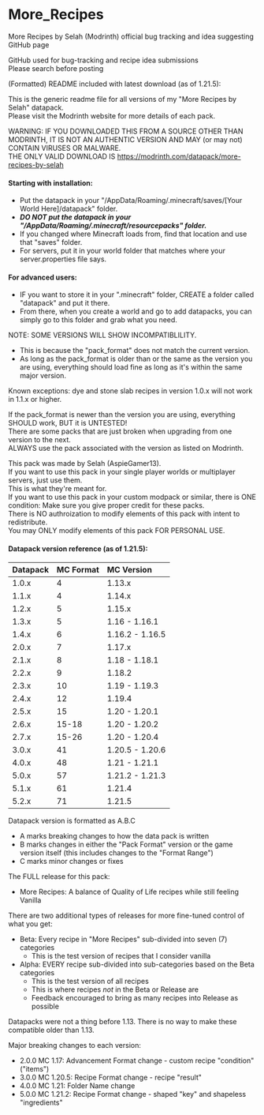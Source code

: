 # More_Recipes
More Recipes by Selah (Modrinth) official bug tracking and idea suggesting GitHub page

GitHub used for bug-tracking and recipe idea submissions\
Please search before posting

(Formatted) README included with latest download (as of 1.21.5):

This is the generic readme file for all versions of my "More Recipes by Selah" datapack.\
Please visit the Modrinth website for more details of each pack.

WARNING: IF YOU DOWNLOADED THIS FROM A SOURCE OTHER THAN MODRINTH, IT IS NOT AN AUTHENTIC VERSION AND MAY (or may not) CONTAIN VIRUSES OR MALWARE.\
THE ONLY VALID DOWNLOAD IS https://modrinth.com/datapack/more-recipes-by-selah

#### Starting with installation:
- Put the datapack in your "/AppData/Roaming/.minecraft/saves/[Your World Here]/datapack" folder.
- ***DO NOT put the datapack in your "/AppData/Roaming/.minecraft/resourcepacks" folder.***
- If you changed where Minecraft loads from, find that location and use that "saves" folder.
- For servers, put it in your world folder that matches where your server.properties file says.

#### For advanced users:
- IF you want to store it in your ".minecraft" folder, CREATE a folder called "datapack" and put it there.
- From there, when you create a world and go to add datapacks, you can simply go to this folder and grab what you need.

NOTE: SOME VERSIONS WILL SHOW INCOMPATIBLILITY.
- This is because the "pack_format" does not match the current version.
- As long as the pack_format is older than or the same as the version you are using, everything should load fine as long as it's within the same major version.

Known exceptions: dye and stone slab recipes in version 1.0.x will not work in 1.1.x or higher.

If the pack_format is newer than the version you are using, everything SHOULD work, BUT it is UNTESTED!\
There are some packs that are just broken when upgrading from one version to the next.\
ALWAYS use the pack associated with the version as listed on Modrinth.

This pack was made by Selah (AspieGamer13).\
If you want to use this pack in your single player worlds or multiplayer servers, just use them.\
This is what they're meant for.\
If you want to use this pack in your custom modpack or similar, there is ONE condition:
Make sure you give proper credit for these packs.\
There is NO authroization to modify elements of this pack with intent to redistribute.\
You may ONLY modify elements of this pack FOR PERSONAL USE.


#### Datapack version reference (as of 1.21.5):
|Datapack |MC Format|MC Version      |
|:--------|:--------|:---------------|
|1.0.x    |4        |1.13.x          |
|1.1.x    |4        |1.14.x          |
|1.2.x    |5        |1.15.x          |
|1.3.x    |5        |1.16 - 1.16.1   |
|1.4.x    |6        |1.16.2 - 1.16.5 |
|2.0.x    |7        |1.17.x          |
|2.1.x    |8        |1.18 - 1.18.1   |
|2.2.x    |9        |1.18.2          |
|2.3.x    |10       |1.19 - 1.19.3   |
|2.4.x    |12       |1.19.4          |
|2.5.x    |15       |1.20 - 1.20.1   |
|2.6.x    |15-18    |1.20 - 1.20.2   |
|2.7.x    |15-26    |1.20 - 1.20.4   |
|3.0.x    |41       |1.20.5 - 1.20.6 |
|4.0.x    |48       |1.21 - 1.21.1   |
|5.0.x    |57       |1.21.2 - 1.21.3 |
|5.1.x    |61       |1.21.4          |
|5.2.x    |71       |1.21.5          |


Datapack version is formatted as A.B.C
- A marks breaking changes to how the data pack is written
- B marks changes in either the "Pack Format" version or the game version itself (this includes changes to the "Format Range")
- C marks minor changes or fixes

The FULL release for this pack:
- More Recipes: A balance of Quality of Life recipes while still feeling Vanilla

There are two additional types of releases for more fine-tuned control of what you get:
- Beta: Every recipe in "More Recipes" sub-divided into seven (7) categories
  - This is the test version of recipes that I consider vanilla
- Alpha: EVERY recipe sub-divided into sub-categories based on the Beta categories
  - This is the test version of all recipes
  - This is where recipes _not_ in the Beta or Release are
  - Feedback encouraged to bring as many recipes into Release as possible

Datapacks were not a thing before 1.13. There is no way to make these compatible older than 1.13.

Major breaking changes to each version:
 - 2.0.0 MC 1.17: Advancement Format change - custom recipe "condition" ("items")
 - 3.0.0 MC 1.20.5: Recipe Format change - recipe "result"
 - 4.0.0 MC 1.21: Folder Name change
 - 5.0.0 MC 1.21.2: Recipe Format change - shaped "key" and shapeless "ingredients"
